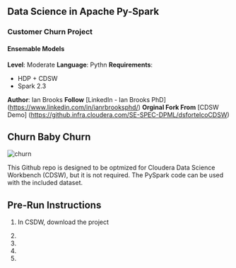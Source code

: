 ## Data Science in Apache Py-Spark
### Customer Churn Project
#### Ensemable Models

**Level**: Moderate
**Language**: Pythn
**Requirements**: 
- HDP + CDSW 
- Spark 2.3

**Author**: Ian Brooks
**Follow** [LinkedIn - Ian Brooks PhD] (https://www.linkedin.com/in/ianrbrooksphd/)
**Orginal Fork From** [CDSW Demo]  (https://github.infra.cloudera.com/SE-SPEC-DPML/dsfortelcoCDSW) 

## Churn Baby Churn 

![churn](https://blog.aircall.io/wp-content/uploads/2017/03/customer-churn.png "churn")

This Github repo is designed to be optmized for Cloudera Data Science Workbench (CDSW), but it is not required.  The PySpark code can be used with the included dataset.  

## Pre-Run Instructions

1.  In CSDW, download the project

2. 

3. 

4.

5. 
